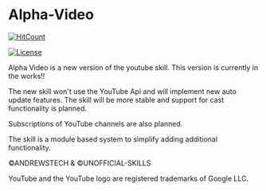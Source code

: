 # Alpha-Video
[![HitCount](http://hits.dwyl.com/unofficial-skills/alpha-video.svg)](http://hits.dwyl.com/unofficial-skills/alpha-video)

[![License](https://img.shields.io/badge/License-Apache%202.0-blue.svg)](https://opensource.org/licenses/Apache-2.0)



Alpha Video is a new version of the youtube skill.
This version is currently in the works!!

The new skill won't use the YouTube Api and will implement new auto update features.
The skill will be more stable and support for cast functionality is planned.

Subscriptions of YouTube channels are also planned.

The skill is a module based system to simplify adding additional functionality.

©ANDREWSTECH & ©UNOFFICIAL-SKILLS

YouTube and the YouTube logo are registered trademarks of Google LLC.


